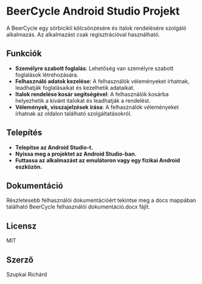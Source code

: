 # BeerCycle Android Studio Projekt

A BeerCycle egy sörbicikli kölcsönzésére és italok rendelésére szolgáló alkalmazás. Az alkalmazást csak regisztrációval használható.
## Funkciók

- **Személyre szabott foglalás**: Lehetőség van személyre szabott foglalások létrehozására.
- **Felhasználó adatok kezelése**: A felhasználók véleményeket írhatnak, leadhatják foglalásaikat és kezelhetik adataikat.
- **Italok rendelése kosár segítségével**: A felhasználók kosárba helyezhetik a kívánt italokat és leadhatják a rendelést.
- **Vélemények, visszajelzések írása**: A felhasználók véleményeket írhatnak az oldalon található szolgáltatásokról.

## Telepítés
- **Telepítse az Android Studio-t.**
- **Nyissa meg a projektet az Android Studio-ban.**
- **Futtassa az alkalmazást az emulátoron vagy egy fizikai Android eszközön.**

## Dokumentáció
Részletesebb felhasználói dokumentációért tekintse meg a docs mappában található BeerCycle felhasználói dokumentáció.docx fájlt.
## Licensz
MIT
## Szerző 
Szupkai Richárd

